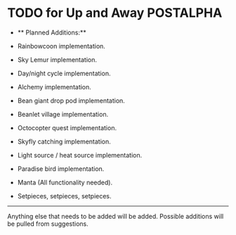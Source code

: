 # TODO for Up and Away POSTALPHA

+ ** Planned Additions:**

+ Rainbowcoon implementation.

+ Sky Lemur implementation.

+ Day/night cycle implementation.

+ Alchemy implementation.

+ Bean giant drop pod implementation.

+ Beanlet village implementation.

+ Octocopter quest implementation.

+ Skyfly catching implementation.

+ Light source / heat source implementation.

+ Paradise bird implementation.

+ Manta (All functionality needed).

+ Setpieces, setpieces, setpieces.

******

Anything else that needs to be added will be added. Possible additions will be pulled from suggestions.

<!--
vim: ft=markdown nofoldenable
-->
